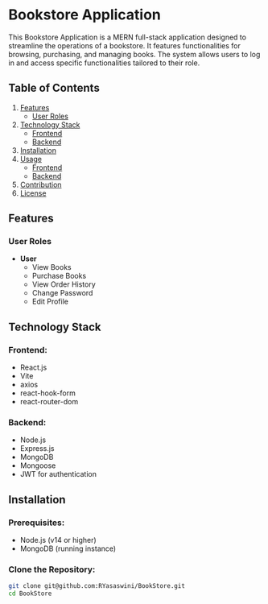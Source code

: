 # Bookstore Application

This Bookstore Application is a MERN full-stack application designed to streamline the operations of a bookstore. It features functionalities for browsing, purchasing, and managing books. The system allows users to log in and access specific functionalities tailored to their role.

## Table of Contents

1. [Features](#features)
   - [User Roles](#user-roles)
2. [Technology Stack](#technology-stack)
   - [Frontend](#frontend)
   - [Backend](#backend)
3. [Installation](#installation)
4. [Usage](#usage)
   - [Frontend](#frontend-usage)
   - [Backend](#backend-usage)
5. [Contribution](#contribution)
6. [License](#license)

## Features

### User Roles
- **User**
  - View Books
  - Purchase Books
  - View Order History
  - Change Password
  - Edit Profile

## Technology Stack

### Frontend:
- React.js
- Vite
- axios
- react-hook-form
- react-router-dom

### Backend:
- Node.js
- Express.js
- MongoDB
- Mongoose
- JWT for authentication

## Installation

### Prerequisites:
- Node.js (v14 or higher)
- MongoDB (running instance)

### Clone the Repository:
```sh
git clone git@github.com:RYasaswini/BookStore.git
cd BookStore



